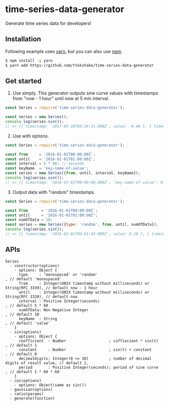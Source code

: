 # time-series-data-generator

Generate time series data for developers!

## Installation

Following example uses [yarn](https://yarnpkg.com/lang/en/), but you can also use [npm](https://www.npmjs.com/).

```bash
$ npm install -g yarn
$ yarn add https://github.com/ttokutake/time-series-data-generator
```

## Get started

1. Use simply. This generator outputs sine curve values with timestamps from "now - 1 hour" until now at 5 min interval.

  ```js
  const Series = require('time-series-data-generator');
  
  const series = new Series();
  console.log(series.sin());
  // => [{ timestamp: '2017-05-28T03:34:31.000Z', value: -0.46 }, { timestamp: '2017-05-28T03:39:31.000Z', value: -0.84 }, ...]
  ```

2. Use with options.

  ```js
  const Series = require('time-series-data-generator');
  
  const from     = '2016-01-01T00:00:00Z';
  const until    = '2016-01-01T01:00:00Z';
  const interval = 5 * 60; // seconds
  const keyName  = 'key-name-of-value';
  const series = new Series({from, until, interval, keyName});
  console.log(series.sin());
  // => [{ timestamp: '2016-01-01T00:00:00.000Z', 'key-name-of-value': 0 }, { timestamp: '2016-01-01T00:05:00.000Z', 'key-name-of-value': 0.5 }, ...]
  ```
  
3. Output data with "random" timestamps.

  ```js
  const Series = require('time-series-data-generator');
  
  const from      = '2016-01-01T00:00:00Z';
  const until     = '2016-01-01T01:00:00Z';
  const numOfData = 10;
  const series = new Series({type: 'random', from, until, numOfData});
  console.log(series.sin());
  // => [{ timestamp: '2016-01-01T00:01:43.000Z', value: 0.18 }, { timestamp: '2016-01-01T00:02:19.000Z', value: 0.24 }, ...]
  ```

## APIs

```
Series
  - constructor(options)
    - options: Object {
      type     : 'monospaced' or 'random'                                        , // default 'monospaced'
      from     : Integer(UNIX timestamp without milliseconds) or String(RFC 3339), // default now - 1 hour
      until    : Integer(UNIX timestamp without milliseconds) or String(RFC 3339), // default now
      interval : Positive Integer(seconds)                                       , // default 5 * 60
      numOfData: Non Negative Integer                                            , // default 10
      keyName  : String                                                          , // default 'value'
    }
  - sin(options)
    - options: Object {
      coefficient  : Number                   ; coffiecient * sin(t)                    , // default 1
      constant     : Number                   ; sin(t) + constant                       , // default 0
      decimalDigits: Integer(0 <= 10)         ; number of decimal digits of result value, // default 2,
      period       : Positive Integer(seconds); period of sine curve                    , // default 1 * 60 * 60
    }
  - cos(options)
    - options: Object(same as sin())
  - gaussian(options)
  - ratio(params)
  - generate(function)
```
